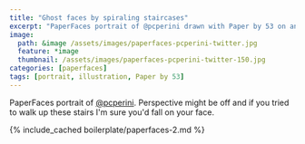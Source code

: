 ```yaml
---
title: "Ghost faces by spiraling staircases"
excerpt: "PaperFaces portrait of @pcperini drawn with Paper by 53 on an iPad."
image: 
  path: &image /assets/images/paperfaces-pcperini-twitter.jpg 
  feature: *image
  thumbnail: /assets/images/paperfaces-pcperini-twitter-150.jpg
categories: [paperfaces]
tags: [portrait, illustration, Paper by 53]
---
```


PaperFaces portrait of [@pcperini](https://twitter.com/pcperini). Perspective might be off and if you tried to walk up these stairs I'm sure you'd fall on your face.

{% include_cached boilerplate/paperfaces-2.md %}
